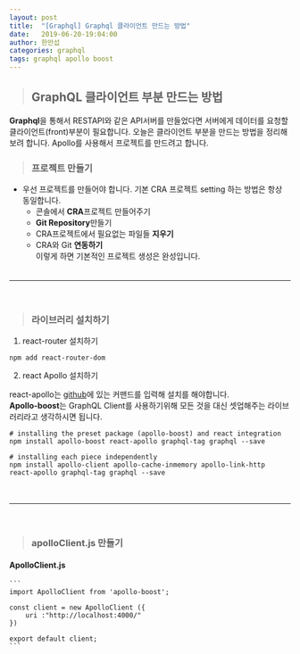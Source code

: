 ```yaml
---
layout: post
title:  "[Graphql] Graphql 클라이언트 만드는 방법"
date:   2019-06-20-19:04:00
author: 한만섭
categories: graphql
tags: graphql apollo boost
---
```


> ## GraphQL 클라이언트 부분 만드는 방법 
  **Graphql**을 통해서 RESTAPI와 같은 API서버를 만들었다면 서버에게 데이터를 요청할 클라이언트(front)부분이 필요합니다. 오늘은 클라이언트 부분을 
  만드는 방법을 정리해보려 합니다. Apollo를 사용해서 프로젝트를 만드려고 합니다. 
  
> ### 프로젝트 만들기 
  * 우선 프로젝트를 만들어야 합니다. 기본 CRA 프로젝트 setting 하는 방법은 항상 동일합니다.  
      * 콘솔에서 **CRA**프로젝트 만들어주기  
      *  **Git Repository**만들기  
      * CRA프로젝트에서 필요없는 파일들 **지우기**  
      * CRA와 Git **연동하기**  
  이렇게 하면 기본적인 프로젝트 생성은 완성입니다.  
  　  
     
***

　  

> ### 라이브러리 설치하기 

  1. react-router 설치하기 
  
  ```
  npm add react-router-dom
  ```
    
  2. react Apollo 설치하기 
  
  react-apollo는 [github](https://github.com/apollographql/react-apollo)에 있는 커맨드를 입력해 설치를 해야합니다.  
  **Apollo-boost**는 GraphQL Client를 사용하기위해 모든 것을 대신 셋업해주는 라이브러리라고 생각하시면 됩니다.    
    
  ```
  # installing the preset package (apollo-boost) and react integration
  npm install apollo-boost react-apollo graphql-tag graphql --save

  # installing each piece independently
  npm install apollo-client apollo-cache-inmemory apollo-link-http react-apollo graphql-tag graphql --save
  ```
    
　  
   
 ***
 
 　  
> ### apolloClient.js 만들기 

  #### ApolloClient.js
  
    ```
    import ApolloClient from 'apollo-boost';

    const client = new ApolloClient ({
        uri :"http://localhost:4000/"
    })

    export default client;
    ```
 
